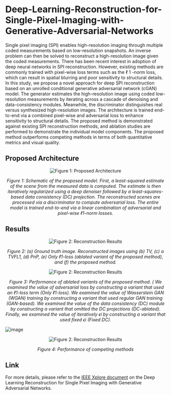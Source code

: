 # Deep-Learning-Reconstruction-for-Single-Pixel-Imaging-with-Generative-Adversarial-Networks
Single pixel imaging (SPI) enables high-resolution imaging through multiple coded measurements based on low-resolution snapshots. An inverse problem can then be solved to reconstruct a high-resolution image given the coded measurements. There has been recent interest in adoption of deep neural networks in SPI reconstruction. However, existing methods are commonly trained with pixel-wise loss terms such as the ℓ 1 -norm loss, which can result in spatial blurring and poor sensitivity to structural details. In this study, we propose a novel approach for deep SPI reconstruction based on an unrolled conditional generative adversarial network (cGAN) model. The generator estimates the high-resolution image using coded low-resolution measurements by iterating across a cascade of denoising and data-consistency modules. Meanwhile, the discriminator distinguishes real versus synthesized high-resolution images. The architecture is trained end-to-end via a combined pixel-wise and adversarial loss to enhance sensitivity to structural details. The proposed method is demonstrated against existing SPI reconstruction methods, and ablation studies are performed to demonstrate the individual model components. The proposed method outperforms competing methods in terms of both quantitative metrics and visual quality.


## Proposed Architecture

<div align="center">
  <img src="https://github.com/baturalpguven/Deep-Learning-Reconstruction-for-Single-Pixel-Imaging-with-Generative-Adversarial-Networks/assets/77858949/a08fe7f5-0563-418a-917f-d98dd2e20f5d" alt="Figure 1: Proposed Architecture">
  <p><em>Figure 1: Schematic of the proposed model. First, a least-squared estimate of the scene from the measured data is computed. The estimate
 is then iteratively regularized using a deep denoiser followed by a least-squares-based data consistency (DC) projection. The reconstructed
 scenes are processed via a discriminator to compute adversarial loss. The entire model is trained end-to-end via a linear combination of
 adversarial and pixel-wise ℓ1-norm losses.</em></p>
</div>

## Results

<div align="center">
  <img src="https://github.com/baturalpguven/A-Diffusion-Based-Reconstruction-Technique-for-Single-Pixel-Camera/assets/77858949/accfc9bf-3972-462c-82c5-4a2ef82619df.png](https://github.com/baturalpguven/Deep-Learning-Reconstruction-for-Single-Pixel-Imaging-with-Generative-Adversarial-Networks/assets/77858949/bd8dd0f0-67c3-40b6-a7ad-0b37af835b4a" alt="Figure 2: Reconstruction Results">
  <p><em>Figure 2: (a) Ground truth image. Reconstructed images using (b) TV, (c) a TVFL1, (d) PnP, (e) Only ℓ1-loss (ablated variant of the proposed method), and (f) the proposed method.</em></p>
</div>



<div align="center">
  <img src="https://github.com/baturalpguven/Deep-Learning-Reconstruction-for-Single-Pixel-Imaging-with-Generative-Adversarial-Networks/assets/77858949/2b58b6db-b1c4-4f20-b4d2-ffb52d64e6e4" alt="Figure 2: Reconstruction Results">
  <p><em>Figure 3: Performance of ablated variants of the proposed method. ( We examined
 the value of adversarial loss by constructing a variant that
 used an ℓ1-loss term (Only ℓ1-loss). We examined the value
 of Wasserstein GAN (WGAN) training by constructing a
 variant that used regular GAN training (GAN-based). We
 examined the value of the data consistency (DC) module
 by constructing a variant that omitted the DC projections
 (DC-ablated). Finally, we examined the value of iteratively
 ϵi by constructing a variant that used fixed ϵi (Fixed
 DC).</em></p>
</div>

![image](https://github.com/baturalpguven/Deep-Learning-Reconstruction-for-Single-Pixel-Imaging-with-Generative-Adversarial-Networks/assets/77858949/f58e0aa6-da5e-48f8-adfd-b155f7022aeb)



<div align="center">
  <img src="https://github.com/baturalpguven/Deep-Learning-Reconstruction-for-Single-Pixel-Imaging-with-Generative-Adversarial-Networks/assets/77858949/f58e0aa6-da5e-48f8-adfd-b155f7022aeb" alt="Figure 2: Reconstruction Results">
  <p><em>Figure 4: Performance of competing methods </em></p>
</div>

## Link

For more details, please refer to the [IEEE Xplore document](https://ieeexplore.ieee.org/document/10223149) on the Deep Learning Reconstruction for Single Pixel Imaging with Generative Adversarial Networks.

